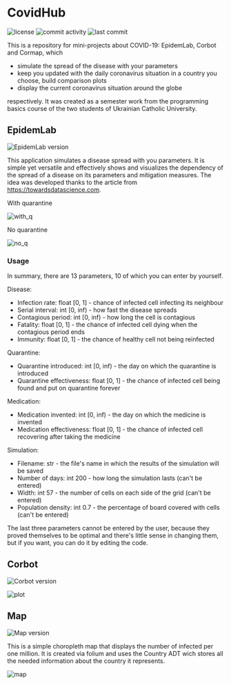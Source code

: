 # CovidHub

![license](https://img.shields.io/github/license/kenticent9/corbot_ua) ![commit activity](https://img.shields.io/github/commit-activity/m/kenticent9/corbot_ua) ![last commit](https://img.shields.io/github/last-commit/kenticent9/corbot_ua)

This is a repository for mini-projects about COVID-19: EpidemLab, Corbot and Cormap, which 
* simulate the spread of the disease with your parameters
* keep you updated with the daily coronavirus situation in a country you choose, build comparison plots
* display the current coronavirus situation around the globe 

respectively. It was created as a semester work from the programming basics course of the two students of Ukrainian Catholic University.

## EpidemLab

![EpidemLab version](https://img.shields.io/badge/version-1.0-informational)

This application simulates a disease spread with you parameters. It is simple yet versatile and effectively shows and visualizes the dependency of the spread of a disease on its parameters and mitigation measures. The idea was developed thanks to the article from https://towardsdatascience.com.

With quarantine

![with_q](https://github.com/kenticent9/corbot_ua/blob/master/images/with_q.gif)

No quarantine

![no_q](https://github.com/kenticent9/corbot_ua/blob/master/images/no_q.gif)

### Usage

In summary, there are 13 parameters, 10 of which you can enter by yourself.

Disease:
* Infection rate: float [0, 1] - chance of infected cell infecting its neighbour
* Serial interval: int [0, inf) - how fast the disease spreads
* Contagious period: int [0, inf) - how long the cell is contagious
* Fatality: float [0, 1] - the chance of infected cell dying when the contagious period ends
* Immunity: float [0, 1] - the chance of healthy cell not being reinfected

Quarantine:
* Quarantine introduced: int [0, inf) - the day on which the quarantine is introduced
* Quarantine effectiveness: float [0, 1] - the chance of infected cell being found and put on quarantine forever

Medication:
* Medication invented: int [0, inf) - the day on which the medicine is invented
* Medication effectiveness: float [0, 1] - the chance of infected cell recovering after taking the medicine

Simulation:
* Filename: str - the file's name in which the results of the simulation will be saved
* Number of days: int 200 - how long the simulation lasts (can't be entered)
* Width: int 57 - the number of cells on each side of the grid (can't be entered)
* Population density: int 0.7 - the percentage of board covered with cells (can't be entered)

The last three parameters cannot be entered by the user, because they proved themselves to be optimal and there's little sense in changing them, but if you want, you can do it by editing the code.

## Corbot

![Corbot version](https://img.shields.io/badge/version-1.0-informational)

![plot](https://github.com/kenticent9/corbot_ua/blob/master/images/bot.png)

## Map

![Map version](https://img.shields.io/badge/version-1.1-informational)

This is a simple choropleth map that displays the number of infected per one million. It is created via folium and uses the Country ADT wich stores all the needed information about the country it represents.

![map](https://github.com/kenticent9/corbot_ua/blob/master/images/map.png)
